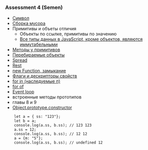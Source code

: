 ### Assessment 4 (Semen)
- [Символ](https://learn.javascript.ru/symbol)
- [Сборка мусора](https://learn.javascript.ru/garbage-collection)
- Примитивы и объеты отличия
  - Объекты по ссылке, примитивы по значению
  - [Все типы данных в JavaScript, кроме объектов, являются иммутабельными](https://developer.mozilla.org/ru/docs/Web/JavaScript/Data_structures)
- [Методы у примитивов](https://learn.javascript.ru/primitives-methods)
- [Перебираемые объекты](https://learn.javascript.ru/iterable#:~:text=%D0%9F%D0%B5%D1%80%D0%B5%D0%B1%D0%B8%D1%80%D0%B0%D0%B5%D0%BC%D1%8B%D0%B5%20(%D0%B8%D0%BB%D0%B8%20%D0%B8%D1%82%D0%B5%D1%80%D0%B8%D1%80%D1%83%D0%B5%D0%BC%D1%8B%D0%B5)%20%D0%BE%D0%B1%D1%8A%D0%B5%D0%BA%D1%82%D1%8B%20%E2%80%93,%D0%BF%D0%B5%D1%80%D0%B5%D0%B1%D0%B8%D1%80%D0%B0%D0%B5%D0%BC%D1%8B%D1%85%20%D0%BE%D0%B1%D1%8A%D0%B5%D0%BA%D1%82%D0%BE%D0%B2%2C%20%D0%BD%D0%B0%D0%BF%D1%80%D0%B8%D0%BC%D0%B5%D1%80%2C%20%D1%81%D1%82%D1%80%D0%BE%D0%BA%D0%B8.)
- [Spread](https://developer.mozilla.org/ru/docs/Web/JavaScript/Reference/Operators/Spread_syntax)
- [Rest](https://developer.mozilla.org/ru/docs/Web/JavaScript/Reference/Functions/Rest_parameters)
- [new Function, замыкание](https://learn.javascript.ru/new-function)
- [Флаги и дескрипторы свойств](https://learn.javascript.ru/property-descriptors)
- [for in (наследуемые п)](https://developer.mozilla.org/ru/docs/Web/JavaScript/Reference/Statements/for...in)
- [for of](https://developer.mozilla.org/ru/docs/Web/JavaScript/Reference/Statements/for...of)
- [Event loop](https://www.youtube.com/watch?v=8cV4ZvHXQL4)
- встроенные методы прототипов
- главы 8 и 9
- [Object.prototype.constructor](https://developer.mozilla.org/ru/docs/Web/JavaScript/Reference/Global_Objects/Object/constructor)
```
    let a = { ss: "123"};
    let b = a;
    console.log(a.ss, b.ss); // 123 123
    a.ss = 12;
    console.log(a.ss, b.ss); // 12 12
    a = {m: "5"};
    console.log(a.ss, b.ss); // undefined 12
```
